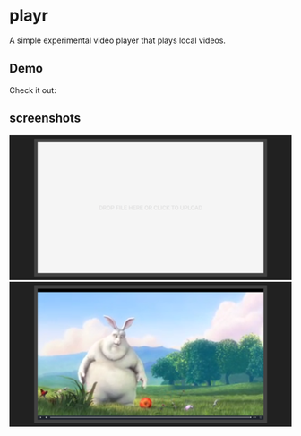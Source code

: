 # playr
A simple experimental video player that plays local videos.

## Demo

Check it out: [](https://aravindvasudevan.me/play/)

## screenshots

![](./screenshots/upload.png)
![](./screenshots/video.png)
